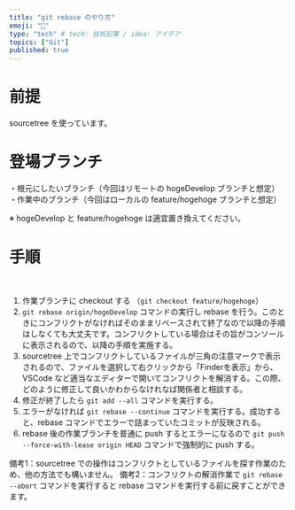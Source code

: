```yaml
---
title: "git rebase のやり方"
emoji: "🔖"
type: "tech" # tech: 技術記事 / idea: アイデア
topics: ["Git"]
published: true
---
```

# 前提
sourcetree を使っています。


# 登場ブランチ

・根元にしたいブランチ（今回はリモートの hogeDevelop ブランチと想定）
・作業中のブランチ（今回はローカルの feature/hogehoge ブランチと想定）

※ hogeDevelop と feature/hogehoge は適宜置き換えてください。

# 手順
 
1. 作業ブランチに checkout する （`git checkout feature/hogehoge`）
2. `git rebase origin/hogeDevelop` コマンドの実行し rebase を行う。このときにコンフリクトがなければそのままリベースされて終了なので以降の手順はしなくても大丈夫です。コンフリクトしている場合はその旨がコンソールに表示されるので、以降の手順を実施する。
3. sourcetree 上でコンフリクトしているファイルが三角の注意マークで表示されるので、ファイルを選択して右クリックから「Finderを表示」から、VSCode など適当なエディターで開いてコンフリクトを解消する。この際、どのように修正して良いかわからなけれなば関係者と相談する。
4. 修正が終了したら `git add --all` コマンドを実行する。
5. エラーがなければ `git rebase --continue` コマンドを実行する。成功すると、rebase コマンドでエラーで詰まっていたコミットが反映される。
6. rebase 後の作業ブランチを普通に push するとエラーになるので `git push --force-with-lease origin HEAD` コマンドで強制的に push する。


備考1：sourcetree での操作はコンフリクトとしているファイルを探す作業のため、他の方法でも構いません。
備考2：コンフリクトの解消作業で `git rebase --abort` コマンドを実行すると rebase コマンドを実行する前に戻すことができます。
